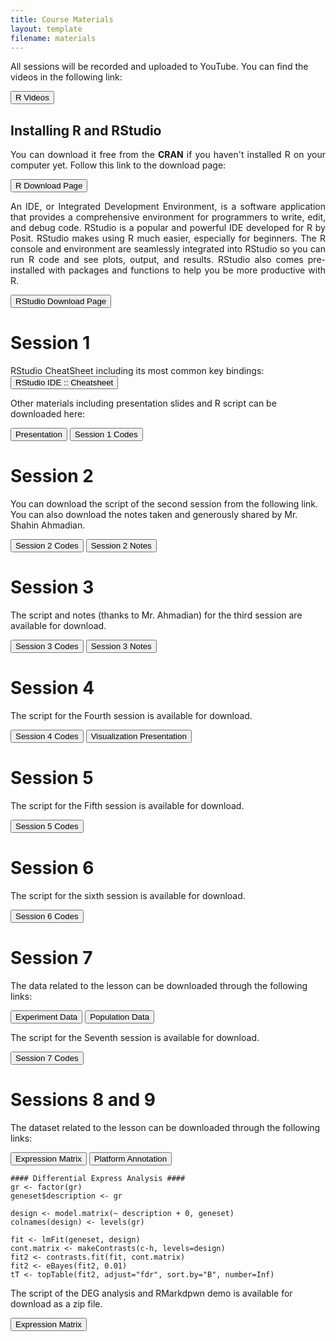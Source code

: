 ```yaml
---
title: Course Materials
layout: template
filename: materials
--- 
```


All sessions will be recorded and  uploaded to YouTube. You can find the videos in the following link:

<a href="https://www.youtube.com/@MehrdadSamadishadlou" target="_blank"><button>R Videos</button></a>


## Installing R and RStudio

<p style='text-align: justify;'>
You can download it free from the <b>CRAN</b> if you haven't installed R on your computer yet. Follow this link to the download page:
</p>

<a href="https://cran.r-project.org/index.html" target="_blank"><button>R Download Page</button></a>

<p style='text-align: justify;'>
An IDE, or Integrated Development Environment, is a software application that provides a comprehensive environment for programmers to write, edit, and debug code. RStudio is a popular and powerful IDE developed for R by Posit. RStudio makes using R much easier, especially for beginners. The R console and environment are seamlessly integrated into RStudio so you can run R code and see plots, output, and results. RStudio also comes pre-installed with packages and functions to help you be more productive with R.
</p>

<a href="https://posit.co/download/rstudio-desktop/" target="_blank"><button>RStudio Download Page</button></a>


# Session 1

RStudio CheatSheet including its most common key bindings: <a href="https://rstudio.github.io/cheatsheets/html/rstudio-ide.html" target="_blank"><button>RStudio IDE :: Cheatsheet</button></a>

Other materials including presentation slides and R script can be downloaded here:

<a href="https://drive.google.com/file/d/1RditmwTi0UPQcINqIMcxBhs__BZc6-iV/view?usp=sharing" target="_blank"><button>Presentation</button></a>  <a href="https://drive.google.com/file/d/1HWuZxByTwAC9rI0sce4G4KMNGa44ZiwY/view?usp=sharing" target="_blank"><button>Session 1 Codes</button></a>

# Session 2

You can download the script of the second session from the following link. You can also download the notes taken and generously shared by Mr. Shahin Ahmadian. 

<a href="https://drive.google.com/file/d/1ErsrrPM3xyI_9SV0E83EBipK1CNU25sA/view?usp=sharing" target="_blank"><button>Session 2 Codes</button></a>  <a href="https://drive.google.com/file/d/1Cuuv8aLX5hazIn5xvi_dvfTjhjfNG5m0/view?usp=sharing" target="_blank"><button>Session 2 Notes</button></a>

# Session 3

The script and notes (thanks to Mr. Ahmadian) for the third session are available for download.

<a href="https://drive.google.com/file/d/1vCmEAkvv0PWJnn09A9RWlfjZ0GNVmbmY/view?usp=sharing" target="_blank"><button>Session 3 Codes</button></a>  <a href="https://drive.google.com/file/d/1XnJlFzh-OoDcyhP4iOj6nJh3pQO1OM5C/view?usp=sharing" target="_blank"><button>Session 3 Notes</button></a> 

# Session 4

The script for the Fourth session is available for download.

<a href="https://drive.google.com/file/d/1rxdDZbJ0PRMvAQkQEpJrWIBBlBc585Pa/view?usp=sharing" target="_blank"><button>Session 4 Codes</button></a> <a href="https://drive.google.com/file/d/11hjxDG0aORA-vbKskxztF6lhkwXTd7uF/view?usp=sharing" target="_blank"><button>Visualization Presentation</button></a>

# Session 5

The script for the Fifth session is available for download.

<a href="https://drive.google.com/file/d/1meiTiqPGwR4-CZlug0G35xg7hhGwSHsw/view?usp=sharing" target="_blank"><button>Session 5 Codes</button></a>

# Session 6

The script for the sixth session is available for download.

<a href="https://drive.google.com/file/d/1QVaiHeDP77YPmb0IQQGcMJFCZscW8AI_/view?usp=sharing" target="_blank"><button>Session 6 Codes</button></a>


# Session 7

The data related to the lesson can be downloaded through the following links:

<a href="https://drive.google.com/file/d/1Rgiv8Po2LcmaqNrdVSYBGcs1awEdqYJO/view?usp=sharing" target="_blank"><button>Experiment Data</button></a> <a href="https://drive.google.com/file/d/1ge-P5TPioz3BYc_2Dgdh6d5Y7jSFTLim/view?usp=sharing" target="_blank"><button>Population Data</button></a>

The script for the Seventh session is available for download.

<a href="https://drive.google.com/file/d/1iarMQKoAaQtbBjl-3joTAFQ9mAVURZx6/view?usp=sharing" target="_blank"><button>Session 7 Codes</button></a>

# Sessions 8 and 9

The dataset related to the lesson can be downloaded through the following links:

<a href="https://drive.google.com/file/d/1WQYCOsGOvLN2bJUiQlMDtHOrx-8no1bP/view?usp=sharing" target="_blank"><button>Expression Matrix</button></a> <a href="https://drive.google.com/file/d/1_iYToXhwk4qa_b9uXP9C67bIE62RRwMK/view?usp=sharing" target="_blank"><button>Platform Annotation</button></a>

```
#### Differential Express Analysis ####
gr <- factor(gr)
geneset$description <- gr

design <- model.matrix(~ description + 0, geneset)
colnames(design) <- levels(gr)

fit <- lmFit(geneset, design)
cont.matrix <- makeContrasts(c-h, levels=design)
fit2 <- contrasts.fit(fit, cont.matrix)
fit2 <- eBayes(fit2, 0.01)
tT <- topTable(fit2, adjust="fdr", sort.by="B", number=Inf)
```

The script of the DEG analysis and RMarkdpwn demo is available for download as a zip file.

<a href="https://drive.google.com/file/d/1oGDfNchc9ve51WknNs1bHER_uYRPXDP-/view?usp=sharing" target="_blank"><button>Expression Matrix</button></a> 
